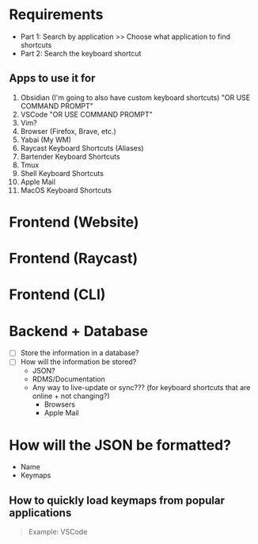 # Requirements
- Part 1: Search by application >> Choose what application to find shortcuts
- Part 2: Search the keyboard shortcut


## Apps to use it for
1. Obsidian (I'm going to also have custom keyboard shortcuts) "OR USE COMMAND PROMPT"
2. VSCode "OR USE COMMAND PROMPT"
3. Vim?
4. Browser (Firefox, Brave, etc.)
5. Yabai (My WM)
6. Raycast Keyboard Shortcuts (Aliases)
7. Bartender Keyboard Shortcuts
8. Tmux
9. Shell Keyboard Shortcuts
10. Apple Mail
11. MacOS Keyboard Shortcuts


# Frontend (Website)


# Frontend (Raycast)


# Frontend (CLI)







# Backend + Database
- [ ] Store the information in a database?
- [ ] How will the information be stored?
    - JSON?
    - RDMS/Documentation
    - Any way to live-update or sync??? (for keyboard shortcuts that are online + not changing?)
        - Browsers
        - Apple Mail

# How will the JSON be formatted?
- Name
- Keymaps


## How to quickly load keymaps from popular applications
> Example: VSCode






